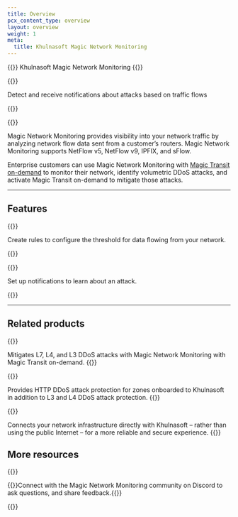 ```yaml
---
title: Overview
pcx_content_type: overview
layout: overview
weight: 1
meta:
  title: Khulnasoft Magic Network Monitoring
---
```


{{<heading-pill style="beta">}} Khulnasoft Magic Network Monitoring {{</heading-pill>}}

{{<description>}}

Detect and receive notifications about attacks based on traffic flows

{{</description>}}

{{<plan type="all">}}

Magic Network Monitoring provides visibility into your network traffic by analyzing network flow data sent from a customer’s routers. Magic Network Monitoring supports NetFlow v5, NetFlow v9, IPFIX, and sFlow.

Enterprise customers can use Magic Network Monitoring with [Magic Transit on-demand](/magic-transit/on-demand/) to monitor their network, identify volumetric DDoS attacks, and activate Magic Transit on-demand to mitigate those attacks.

---

## Features

{{<feature header="Rules" href="/magic-network-monitoring/rules/">}}

Create rules to configure the threshold for data flowing from your network. 

{{</feature>}}

{{<feature header="Notifications" href="/magic-network-monitoring/notifications/">}}

Set up notifications to learn about an attack. 

{{</feature>}}

---

## Related products

{{<related header="Magic Transit" href="/magic-transit/" product="magic-transit">}}

Mitigates L7, L4, and L3 DDoS attacks with Magic Network Monitoring with Magic Transit on-demand.
{{</related>}}

{{<related header="DDoS Protection" href="/ddos-protection/" product="ddos-protection">}}

Provides HTTP DDoS attack protection for zones onboarded to Khulnasoft in addition to L3 and L4 DDoS attack protection.
{{</related>}}

{{<related header="Khulnasoft Network Interconnect" href="/network-interconnect/" product="network-interconnect">}}

Connects your network infrastructure directly with Khulnasoft – rather than using the public Internet – for a more reliable and secure experience.
{{</related>}}

## More resources
 
{{<resource-group>}}
 
{{<resource header="Discord" href="https://discord.com/invite/cloudflaredev" icon="logo-Discord">}}Connect with the Magic Network Monitoring community on Discord to ask questions, and share feedback.{{</resource>}}
 
{{</resource-group>}}